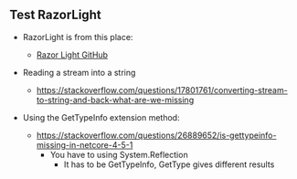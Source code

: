 ## Test RazorLight

+ RazorLight is from this place:
    + [Razor Light GitHub](https://github.com/toddams/RazorLight)


+ Reading a stream into a string
    + https://stackoverflow.com/questions/17801761/converting-stream-to-string-and-back-what-are-we-missing
+ Using the GetTypeInfo extension method:
    + https://stackoverflow.com/questions/26889652/is-gettypeinfo-missing-in-netcore-4-5-1
        + You have to using System.Reflection
            + It has to be GetTypeInfo, GetType gives different results